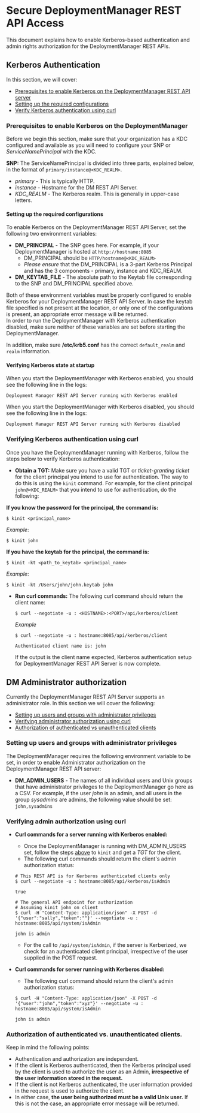 # Secure DeploymentManager REST API Access
This document explains how to enable Kerberos-based authentication and admin rights
authorization for the DeploymentManager REST APIs.

## Kerberos Authentication
In this section, we will cover:
  - [Prerequisites to enable Kerberos on the DeploymentManager REST API server](#prerequisites-to-enable-kerberos-on-the-deploymentmanager)
  - [Setting up the required configurations](#setting-up-the-required-configurations)
  - [Verify Kerberos authentication using curl](#verifying-kerberos-authentication-using-curl)

### Prerequisites to enable Kerberos on the DeploymentManager
Before we begin this section, make sure that your organization has a KDC configured and
available as you will need to configure your SNP or *ServiceNamePrincipal* with the KDC.

**SNP:** The ServiceNamePrincipal is divided into three parts, explained below, in the
format of `primary/instance@<KDC_REALM>`.
- *primary* - This is typically HTTP.
- *instance* - Hostname for the DM REST API Server.
- *KDC_REALM* - The Kerberos realm. This is generally in upper-case letters.

#### Setting up the required configurations
To enable Kerberos on the DeploymentManager REST API Server, set the following two
environment variables:
- **DM_PRINCIPAL** - The SNP goes here. For example, if your DeploymentManager is hosted
at `http://hostname:8085`
    - DM_PRINCIPAL should be `HTTP/hostname@<KDC_REALM>`
    - *Please ensure* that the DM_PRINCIPAL is a 3-part Kerberos Principal and has the 3
    components - primary, instance and KDC_REALM.
- **DM_KEYTAB_FILE** - The absolute path to the Keytab file corresponding to the SNP and
DM_PRINCIPAL specified above.

Both of these environment variables must be properly configured to enable Kerberos for your
DeploymentManager REST API Server. In case the keytab file specified is not present at the
location, or only one of the configurations is present, an appropriate error message will
be returned.<br />
In order to run the DeploymentManager with Kerberos authentication disabled, make sure
neither of these variables are set before starting the DeploymentManager.

In addition, make sure **/etc/krb5.conf** has the correct `default_realm` and `realm` information.

#### Verifying Kerberos state at startup
When you start the DeploymentManager with Kerberos enabled, you should see the following
line in the logs:
```
Deployment Manager REST API Server running with Kerberos enabled
```

When you start the DeploymentManager with Kerberos disabled, you should see the following
line in the logs:
```
Deployment Manager REST API Server running with Kerberos disabled
```

### Verifying Kerberos authentication using curl
Once you have the DeploymentManager running with Kerberos, follow the steps below to verify
Kerberos authentication:
  - **Obtain a TGT:**
  Make sure you have a valid TGT or *ticket-granting ticket* for the client principal you
  intend to use for authentication. The way to do this is using the `kinit` command. For
  example, for the client principal `john@<KDC_REALM>` that you intend to use for
  authentication, do the following:

  **If you know the password for the principal, the command is:**
  ```shell
  $ kinit <principal_name>
  ```
  *Example*:
  ```shell
  $ kinit john
  ```
  **If you have the keytab for the principal, the command is:**
  ```shell
  $ kinit -kt <path_to_keytab> <principal_name>
  ```
  *Example*:
  ```shell
  $ kinit -kt /Users/john/john.keytab john
  ```

  - **Run curl commands:**
    The following curl command should return the client name:
    ```shell
    $ curl --negotiate -u : <HOSTNAME>:<PORT>/api/kerberos/client
    ```
    *Example*
    ```shell
    $ curl --negotiate -u : hostname:8085/api/kerberos/client

    Authenticated client name is: john
    ```
    If the output is the client name expected, Kerberos authentication setup for
    DeploymentManager REST API Server is now complete.

## DM Administrator authorization
Currently the DeploymentManager REST API Server supports an administrator role. In this
section we will cover the following:
  - [Setting up users and groups with administrator privileges](#setting-up-users-and-groups-with-administrator-privileges)
  - [Verifying administrator authorization using curl](#verifying-admin-authorization-using-curl)
  - [Authorization of authenticated vs unauthenticated clients](#authorization-of-authenticated-vs-unauthenticated-clients)

### Setting up users and groups with administrator privileges
The DeploymentManager requires the following environment variable to be set, in order to
enable Administrator authorization on the DeploymentManager REST API server:
  - **DM_ADMIN_USERS** - The names of all individual users and Unix groups that have
    administrator privileges to the DeploymentManager go here as a CSV. For example, if
    the user *john* is an admin, and all users in the group *sysadmins* are admins, the
    following value should be set: ```john,sysadmins```

### Verifying admin authorization using curl
- **Curl commands for a server running with Kerberos enabled:**
  - Once the DeploymentManager is running with DM_ADMIN_USERS set, follow the steps [above](#verifying-kerberos-authentication-using-curl)
  to `kinit` and get a *TGT* for the client.
  - The following curl commands should return the client's admin authorization status:
  ```shell
  # This REST API is for Kerberos authenticated clients only
  $ curl --negotiate -u : hostname:8085/api/kerberos/isAdmin

  true
  ```
  ```shell
  # The general API endpoint for authorization
  # Assuming kinit john on client
  $ curl -H "Content-Type: application/json" -X POST -d '{"user":"sally","token":""}' --negotiate -u : hostname:8085/api/system/isAdmin

  john is admin
  ```
  - For the call to `/api/system/isAdmin`, if the server is Kerberized, we check for an
    authenticated client principal, irrespective of the user supplied in the POST request.

- **Curl commands for server running with Kerberos disabled:**
  - The following curl command should return the client's admin authorization status:
  ```shell
  $ curl -H "Content-Type: application/json" -X POST -d '{"user":"john","token":"xyz"}' --negotiate -u : hostname:8085/api/system/isAdmin

  john is admin
  ```

### Authorization of authenticated vs. unauthenticated clients.
Keep in mind the following points:
  - Authentication and authorization are independent.
  - If the client is Kerberos authenticated, then the Kerberos principal used by the
    client is used to authorize the user as an Admin, **irrespective of the user
    information stored in the request.**
  - If the client is not Kerberos authenticated, the user information provided in the
     request is used to authorize the client.
  - In either case, **the user being authorized must be a valid Unix user.** If this is
     not the case, an appropriate error message will be returned.
